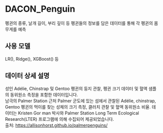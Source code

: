 # DACON_Penguin

펭귄의 종류, 날개 길이, 부리 깊이 등 펭귄들의 정보를 담은 데이터를 통해 각 펭귄의 몸무게를 예측

## 사용 모델 
LR(), Ridge(), XGBoost() 등

## 데이터 상세 설명
성인 Adélie, Chinstrap 및 Gentoo 펭귄의 둥지 관찰, 펭귄 크기 데이터 및 혈액 샘플의 동위원소 측정을 포함한 데이터입니다.  
남극의 Palmer Station 근처 Palmer 군도에 있는 섬에서 관찰된 Adélie, chinstrap, Gentoo 펭귄의 먹이를 찾는 성체의 크기 측정, 클러치 관찰 및 혈액 동위원소 비율. 데이터는 Kristen Gor man 박사와 Palmer Station Long Term Ecological Research(LTER) 프로그램에 의해 수집되어 제공되었습니다.  
출처: https://allisonhorst.github.io/palmerpenguins/
